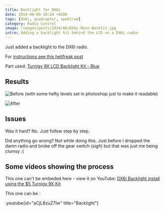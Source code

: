 ```yaml
---
title: Backlight for DX6i
date: 2014-06-09 18:24 +0200
tags: [dx6i, quadcopter, spektrum]
category: Radio Control
image: /images/posts/2014/06/DX6i-Main-Backlit.jpg
intro: Adding a backlight kit behind the LCD on a DX6i radio
---
```


Just added a backlight to the DX6i radio.

For [instructions see this helifreak post](http://www.helifreak.com/showthread.php?p=3238225)

Part used: [Turnigy 9X LCD Backlight Kit - Blue](http://www.hobbyking.com/hobbyking/store/uh_viewItem.asp?idProduct=16720)

## Results

![Before (with some hefty levels set in photoshop just to make it readable)](/images/posts/2014/06/DX6i-Main.jpg)

![After](/images/posts/2014/06/DX6i-Main-Backlit.jpg)

## Issues

Was it hard? No. Just follow step by step.

Did anything go wrong? Not while doing this. Just before I dropped the damn radio and broke off the gear switch (_sigh_) but that was just me being clumsy :(

## Some videos showing the process

This one can't be embeded here - view it on YouTube: [DX6i Backlight install using the $5 Turnigy 9X Kit](https://youtu.be/8E_8HNWm0V0)

This one can be :

:youtube{id="aCjL8zuZ7Iw" title="Backlight"}

